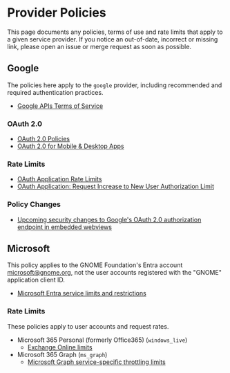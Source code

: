 # Provider Policies

This page documents any policies, terms of use and rate limits that apply to
a given service provider. If you notice an out-of-date, incorrect or missing
link, please open an issue or merge request as soon as possible.

## Google

The policies here apply to the `google` provider, including recommended and
required authentication practices.

* [Google APIs Terms of Service](https://developers.google.com/terms)

### OAuth 2.0

* [OAuth 2.0 Policies](https://developers.google.com/identity/protocols/oauth2/policies)
* [OAuth 2.0 for Mobile & Desktop Apps](https://developers.google.com/identity/protocols/oauth2/native-app)

### Rate Limits

* [OAuth Application Rate Limits](https://support.google.com/cloud/answer/9028764)
* [OAuth Application: Request Increase to New User Authorization Limit](https://support.google.com/code/contact/oauth_quota_increase)

### Policy Changes

* [Upcoming security changes to Google's OAuth 2.0 authorization endpoint in embedded webviews](https://developers.googleblog.com/2021/06/upcoming-security-changes-to-googles-oauth-2.0-authorization-endpoint.html)

## Microsoft

This policy applies to the GNOME Foundation's Entra account microsoft@gnome.org,
not the user accounts registered with the "GNOME" application client ID.

* [Microsoft Entra service limits and restrictions](https://learn.microsoft.com/entra/identity/users/directory-service-limits-restrictions)

### Rate Limits

These policies apply to user accounts and request rates.

* Microsoft 365 Personal (formerly Office365) (`windows_live`)
  * [Exchange Online limits](https://learn.microsoft.com/en-us/office365/servicedescriptions/exchange-online-service-description/exchange-online-limits)
* Microsoft 365 Graph (`ms_graph`)
  * [Microsoft Graph service-specific throttling limits](https://learn.microsoft.com/graph/throttling-limits)

